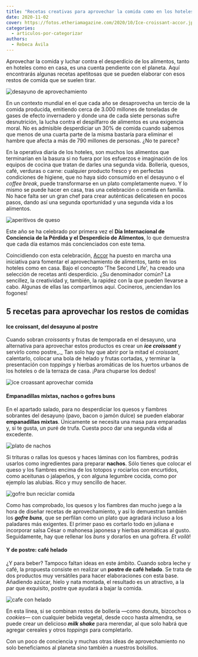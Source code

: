 ```yaml
---
title: "Recetas creativas para aprovechar la comida como en los hoteles"
date: 2020-11-02
cover: https://fotos.etheriamagazine.com/2020/10/Ice-croissant-accor.jpg
categories: 
  - articulos-por-categorizar
authors: 
  - Rebeca Ávila
---
```


Aprovechar la comida y luchar contra el desperdicio de los alimentos, tanto en hoteles como en casa, es una cuenta pendiente con el planeta. Aquí encontrarás algunas recetas apetitosas que se pueden elaborar con esos restos de comida que se suelen tirar.

![desayuno de aprovechamiento](https://fotos.etheriamagazine.com/2020/10/desayunos-completos.jpg "Desayuno de aprovechamiento. © Brooke Lark")

En un contexto mundial en el que cada año se desaprovecha un tercio de la comida 
producida, emitiendo cerca de 3.000 millones de toneladas de gases de efecto invernadero 
y donde una de cada siete personas sufre desnutrición, la lucha contra el despilfarro de 
alimentos es una exigencia moral. No es admisible desperdiciar un 30% de comida cuando 
sabemos que menos de una cuarta parte de la misma bastaría para eliminar el hambre que 
afecta a más de 790 millones de personas. ¿No te parece? 

En la operativa diaria de los hoteles, son muchos los alimentos que terminarían en la 
basura si no fuera por los esfuerzos e imaginación de los equipos de cocina que tratan 
de darles una segunda vida. Bollería, quesos, café, verduras o carne: cualquier producto 
fresco y en perfectas condiciones de higiene, que no haya sido consumido en el desayuno 
o el _coffee break_, puede transformarse en un plato completamente nuevo. Y lo mismo se 
puede hacer en casa, tras una celebración o comida en familia. No hace falta ser un gran 
chef para crear auténticas delicatesen en pocos pasos, dando así una segunda oportunidad 
y una segunda vida a los alimentos. 

![aperitivos de queso](https://fotos.etheriamagazine.com/2020/10/aperitivos-queso.jpg "Aperitivos. © Camille Brodard ~ Kmile Feminine Creative Designer")

Este año se ha celebrado por primera vez el **Día Internacional de Conciencia de la 
Pérdida y el Desperdicio de Alimentos**, lo que demuestra que cada día estamos más 
concienciados con este tema. 

Coincidiendo con esta celebración, [Accor](https://all.accor.com/espana/index.es.shtml) 
ha puesto en marcha una iniciativa para fomentar el aprovechamiento de alimentos, tanto 
en los hoteles como en casa. Bajo el concepto 'The Second Life', ha creado una selección 
de recetas anti desperdicio. ¿Su denominador común? La sencillez, la creatividad y, 
también, la rapidez con la que pueden llevarse a cabo. Algunas de ellas las compartimos 
aquí. Cocineros, ¡enciendan los fogones! 

## 5 recetas para aprovechar los restos de comidas

#### Ice croissant, del desayuno al postre

Cuando sobran _croissants_ y frutas de temporada en el desayuno, una alternativa para 
aprovechar estos productos es crear un **_ice croissant_** y servirlo como postre_._ Tan 
solo hay que abrir por la mitad el _croissant_, calentarlo, colocar una bola de helado y 
frutas cortadas, y terminar la presentación con _toppings_ y hierbas aromáticas de los 
huertos urbanos de los hoteles o de la terraza de casa. ¡Para chuparse los dedos! 

![ice croassant aprovechar comida](https://fotos.etheriamagazine.com/2020/10/Ice-croissant-accor.jpg "Ice Croassant preparado en Accor Hoteles.")

#### Empanadillas mixtas, nachos o gofres buns

En el apartado salado, para no desperdiciar los quesos y fiambres sobrantes del desayuno 
(pavo, bacon o jamón dulce) se pueden elaborar **empanadillas mixtas**. Únicamente se 
necesita una masa para empanadas y, si te gusta, un puré de trufa. Cuesta poco dar una 
segunda vida al excedente. 

![plato de nachos](https://fotos.etheriamagazine.com/2020/10/hacer-nachos.jpg "Plato de nachos. © Herson Rodriguez")

Si trituras o rallas los quesos y haces láminas con los fiambres, podrás usarlos como 
ingredientes para preparar **nachos**. Sólo tienes que colocar el queso y los fiambres 
encima de los totopos y rociarlos con encurtidos, como aceitunas o jalapeños, y con 
alguna legumbre cocida, como por ejemplo las alubias. Rico y muy sencillo de hacer. 

![gofre bun reciclar comida](https://fotos.etheriamagazine.com/2020/10/goffre-bun-accor.jpg "Gofre Buns de Accor.")

Como has comprobado, los quesos y los fiambres dan mucho juego a la hora de diseñar 
recetas de aprovechamiento, y así lo demuestran también los **_gofre buns_**, que se 
perfilan como un plato que agradará incluso a los paladares más exigentes. El primer 
paso es cortarlo todo en juliana e incorporar salsa César o mahonesa japonesa y hierbas 
aromáticas al gusto. Seguidamente, hay que rellenar los _buns_ y dorarlos en una 
gofrera. _Et voilà_! 

#### Y de postre: café helado

¿Y para beber? Tampoco faltan ideas en este ámbito. Cuando sobra leche y café, la 
propuesta consiste en realizar un **postre de café helado**. Se trata de dos productos 
muy versátiles para hacer elaboraciones con esta base. Añadiendo azúcar, hielo y nata 
montada, el resultado es un atractivo, a la par que exquisito, postre que ayudará a 
bajar la comida. 

![cafe con helado](https://fotos.etheriamagazine.com/2020/10/cafe-con-helado.jpg "Café con helado. © Lacey Williams")

En esta línea, si se combinan restos de bollería —como donuts, bizcochos o _cookies_— 
con cualquier bebida vegetal, desde coco hasta almendra, se puede crear un delicioso 
**_milk shake_** para merendar, al que solo habrá que agregar cereales y otros 
_toppings_ para completarlo. 

Con un poco de conciencia y muchas otras ideas de aprovechamiento no solo beneficiamos 
al planeta sino también a nuestros bolsillos.
